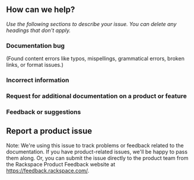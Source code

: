 ## How can we help? 

*Use the following sections to describe your issue. You can delete any headings that don't apply.*


###  Documentation bug
(Found content errors like typos, mispellings, grammatical errors, broken links, or format issues.)



###  Incorrect information



### Request for additional documentation on a product or feature



###  Feedback or suggestions



## Report a product issue



Note:  We're using this issue to track problems or feedback related to the documentation. If you have product-related issues, we'll be happy to pass them along. Or, you can submit the issue directly to the product team from the Rackspace Product Feedback website at https://feedback.rackspace.com/.  
